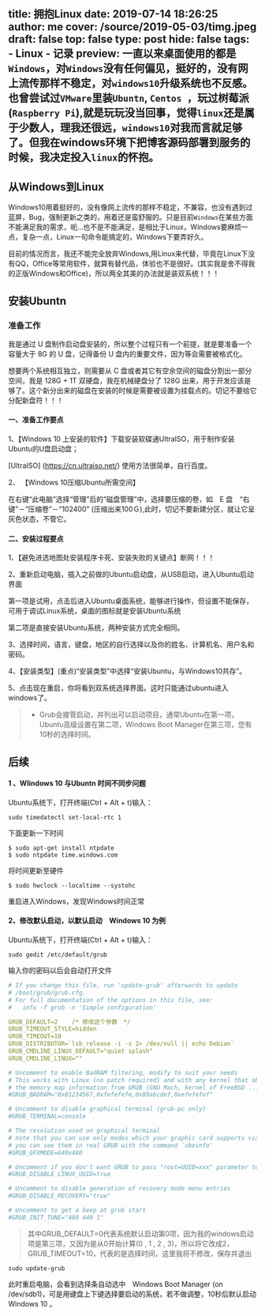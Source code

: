 title: 拥抱Linux
date: 2019-07-14 18:26:25
author: me
cover: /source/2019-05-03/timg.jpeg
draft: false
top: false
type: post
hide: false
tags: 
        - Linux
        - 记录
preview: 一直以来桌面使用的都是`Windows`，对`Windows`没有任何偏见，挺好的，没有网上流传那样不稳定，对`windows10`升级系统也不反感。也曾尝试过`VMware`里装`Ubuntn`, `Centos `，玩过树莓派(`Raspberry Pi`),就是玩玩没当回事，觉得`linux`还是属于少数人，理我还很远，`windows10`对我而言就足够了。但我在windows环境下把博客源码部署到服务的时候，我决定投入`linux`的怀抱。
---------------------
## 从Windows到Linux

Windows10用着挺好的，没有像网上流传的那样不稳定，不兼容，也没有遇到过蓝屏，Bug，强制更新之类的，用着还是蛮舒服的。只是目前`Windows`在某些方面不能满足我的需求，呃...也不是不能满足，是相比于Linux，Windows要麻烦一点，复杂一点，Linux一句命令能搞定的，Windows下要弄好久。

目前的情况而言，我还不能完全放弃Windows,用Linux来代替，毕竟在Linux下没有QQ，Office等常用软件，就算有替代品，体验也不是很好。(其实我是舍不得我的正版Windows和Office)，所以两全其美的办法就是装双系统！！！

## 安装Ubuntn	
### 准备工作
我是通过 U 盘制作启动盘安装的，所以整个过程只有一个前提，就是要准备一个容量大于 8G 的 U 盘，记得备份 U 盘内的重要文件，因为等会需要被格式化。

想要两个系统相互独立，则需要从 C 盘或者其它有空余空间的磁盘分割出一部分空间，我是 128G + 1T 双硬盘，我在机械硬盘分了 128G 出来，用于开发应该是够了。这个新分出来的磁盘在安装的时候是需要被设置为挂载点的。切记不要给它分配新盘符！！！


#### 一、准备工作要点

1、【Windows 10 上安装的软件】下载安装软碟通UltraISO，用于制作安装Ubuntu的U盘启动盘；

[UltraISO] (https://cn.ultraiso.net/) 使用方法很简单，自行百度。

2、 【Windows 10压缩Ubuntu所需空间】

在右键“此电脑”选择“管理”后的“磁盘管理”中，选择要压缩的卷，如　E 盘　“右键”－“压缩卷”－“102400” (压缩出来100Ｇ),此时，切记不要新建分区，就让它呈灰色状态，不管它。

#### 二、安装过程要点

1、【避免进选地图处安装程序卡死、安装失败的关键点】断网！！！

2、重新启动电脑，插入之前做的Ubuntu启动盘，从USB启动，进入Ubuntu启动界面

第一项是试用，点击后进入Ubuntu桌面系统，能够进行操作，但设置不能保存，可用于调试Linux系统，桌面的图标就是安装Ubuntu系统

第二项是直接安装Ubuntu系统，两种安装方式完全相同。

3、选择时间，语言，键盘，地区的自行选择以及你的姓名、计算机名、用户名和密码。

4、【安装类型】(重点)“安装类型”中选择“安装Ubuntu，与Windows10共存”。

5、点击现在重启，你将看到双系统选择界面。这时只能通过ubuntu进入windows了。

> - Grub会接管启动，并列出可以启动项目，通常Ubuntu在第一项，Ubuntu高级设置在第二项，Windows Boot Manager在第三项，您有10秒的选择时间。

## 后续

#### 1 、WIindows 10 与Ubuntn 时间不同步问题
Ubuntu系统下，打开终端(Ctrl + Alt + t)输入：
```
sudo timedatectl set-local-rtc 1
```
下面更新一下时间
```
$ sudo apt-get install ntpdate
$ sudo ntpdate time.windows.com
```
将时间更新至硬件
```
$ sudo hwclock --localtime --systohc
```
重启进入Windows，发现Windows时间正常

#### 2、修改默认启动，以默认启动　Windows 10 为例
Ubuntu系统下，打开终端(Ctrl + Alt + t)输入：
```
sudo gedit /etc/default/grub
```
输入你的密码以后会自动打开文件


``` yml 
# If you change this file, run 'update-grub' afterwards to update
# /boot/grub/grub.cfg.
# For full documentation of the options in this file, see:
#   info -f grub -n 'Simple configuration'

GRUB_DEFAULT=2    /* 修改这个参数　*/
GRUB_TIMEOUT_STYLE=hidden
GRUB_TIMEOUT=10
GRUB_DISTRIBUTOR=`lsb_release -i -s 2> /dev/null || echo Debian`
GRUB_CMDLINE_LINUX_DEFAULT="quiet splash"
GRUB_CMDLINE_LINUX=""

# Uncomment to enable BadRAM filtering, modify to suit your needs
# This works with Linux (no patch required) and with any kernel that obtains
# the memory map information from GRUB (GNU Mach, kernel of FreeBSD ...)
#GRUB_BADRAM="0x01234567,0xfefefefe,0x89abcdef,0xefefefef"

# Uncomment to disable graphical terminal (grub-pc only)
#GRUB_TERMINAL=console

# The resolution used on graphical terminal
# note that you can use only modes which your graphic card supports via VBE
# you can see them in real GRUB with the command `vbeinfo'
#GRUB_GFXMODE=640x480

# Uncomment if you don't want GRUB to pass "root=UUID=xxx" parameter to Linux
#GRUB_DISABLE_LINUX_UUID=true

# Uncomment to disable generation of recovery mode menu entries
#GRUB_DISABLE_RECOVERY="true"

# Uncomment to get a beep at grub start
#GRUB_INIT_TUNE="480 440 1"
```
> 其中GRUB_DEFAULT=0代表系统默认启动第0项，因为我的windows启动项是第三项，又因为是从0开始计算(0 , 1 , 2 , 3)，所以将它改成2， 
GRUB_TIMEOUT=10，代表的是选择时间，这里我将不修改，保存并退出

```
sudo update-grub
```

此时重启电脑，会看到选择条自动选中　Windows Boot Manager (on /dev/sdb1)，可是用键盘上下键选择要启动的系统，若不做调整，10秒后默认启动　Windows 10 。
	